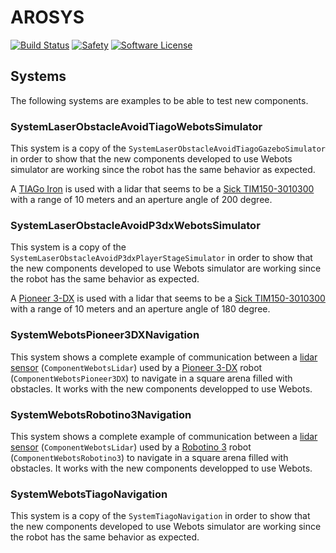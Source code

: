 # AROSYS

[![Build Status](https://travis-ci.com/cyberbotics/AROSYS.svg?token=F34e6fzg7bnX1UAbdRpa&branch=master)](https://travis-ci.com/cyberbotics/AROSYS)
[![Safety](https://img.shields.io/badge/safety-secure-brightgreen.svg)](https://app.gitguardian.com)
[![Software License](https://img.shields.io/badge/license-Apache--2.0-brightgreen.svg)](LICENSE) 

## Systems
The following systems are examples to be able to test new components.

### SystemLaserObstacleAvoidTiagoWebotsSimulator
This system is a copy of the `SystemLaserObstacleAvoidTiagoGazeboSimulator` in order to show that the new components developed to use Webots simulator are working since the robot has the same behavior as expected.

A [TIAGo Iron](https://cyberbotics.com/doc/guide/tiago-iron) is used with a lidar that seems to be a [Sick TIM150-3010300](https://www.sick.com/ca/en/detection-and-ranging-solutions/2d-lidar-sensors/tim1xx/tim150-3010300/p/p595144?ff_data=JmZmX2lkPXA1OTUxNDQmZmZfbWFzdGVySWQ9cDU5NTE0NCZmZl90aXRsZT1UaU0xNTAtMzAxMDMwMCZmZl9xdWVyeT0mZmZfcG9zPTImZmZfb3JpZ1Bvcz0yJmZmX3BhZ2U9MSZmZl9wYWdlU2l6ZT0yNCZmZl9vcmlnUGFnZVNpemU9MjQmZmZfc2ltaT05MS4w) with a range of 10 meters and an aperture angle of 200 degree.

### SystemLaserObstacleAvoidP3dxWebotsSimulator
This system is a copy of the `SystemLaserObstacleAvoidP3dxPlayerStageSimulator` in order to show that the new components developed to use Webots simulator are working since the robot has the same behavior as expected.

A [Pioneer 3-DX](https://cyberbotics.com/doc/guide/pioneer-3dx) is used with a lidar that seems to be a [Sick TIM150-3010300](https://www.sick.com/ca/en/detection-and-ranging-solutions/2d-lidar-sensors/tim1xx/tim150-3010300/p/p595144?ff_data=JmZmX2lkPXA1OTUxNDQmZmZfbWFzdGVySWQ9cDU5NTE0NCZmZl90aXRsZT1UaU0xNTAtMzAxMDMwMCZmZl9xdWVyeT0mZmZfcG9zPTImZmZfb3JpZ1Bvcz0yJmZmX3BhZ2U9MSZmZl9wYWdlU2l6ZT0yNCZmZl9vcmlnUGFnZVNpemU9MjQmZmZfc2ltaT05MS4w) with a range of 10 meters and an aperture angle of 180 degree.

### SystemWebotsPioneer3DXNavigation
This system shows a complete example of communication between a [lidar sensor](https://cyberbotics.com/doc/guide/lidar-sensors) (`ComponentWebotsLidar`) used by a [Pioneer 3-DX](https://cyberbotics.com/doc/guide/pioneer-3dx) robot (`ComponentWebotsPioneer3DX`) to navigate in a square arena filled with obstacles. It works with the new components developped to use Webots.

### SystemWebotsRobotino3Navigation
This system shows a complete example of communication between a [lidar sensor](https://cyberbotics.com/doc/guide/lidar-sensors) (`ComponentWebotsLidar`) used by a [Robotino 3](https://cyberbotics.com/doc/guide/robotino3) robot (`ComponentWebotsRobotino3`) to navigate in a square arena filled with obstacles. It works with the new components developped to use Webots.

### SystemWebotsTiagoNavigation
This system is a copy of the `SystemTiagoNavigation` in order to show that the new components developed to use Webots simulator are working since the robot has the same behavior as expected.
